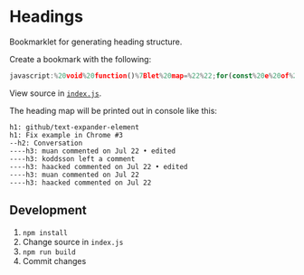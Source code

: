 # Headings

Bookmarklet for generating heading structure.

Create a bookmark with the following:

```js
javascript:%20void%20function()%7Blet%20map=%22%22;for(const%20e%20of%20document.querySelectorAll(%22h1,%20h2,%20h3,%20h4,%20h5,%20h6%22))%7Bconst%20t=getText(e);if(e.clientHeight%3E0&&t)%7Bconst%20n=parseInt(e.tagName.match(/%5Cd/)%5B0%5D);map+=new%20Array(2*(n-1)).fill(%22-%22).join(%22%22)+e.tagName.toLowerCase()+%22:%20%22+t+%22%5Cn%22%7D%7Dfunction%20getText(e)%7Breturn%20e.innerText.replace(/%5Cn/g,%22%22)%7Dconsole.log(map);%7D()
```

View source in [`index.js`](/index.js).

The heading map will be printed out in console like this:

```
h1: github/text-expander-element
h1: Fix example in Chrome #3
--h2: Conversation
----h3: muan commented on Jul 22 • edited
----h3: koddsson left a comment
----h3: haacked commented on Jul 22 • edited
----h3: muan commented on Jul 22
----h3: haacked commented on Jul 22
```

## Development

1. `npm install`
1. Change source in `index.js`
1. `npm run build`
1. Commit changes
